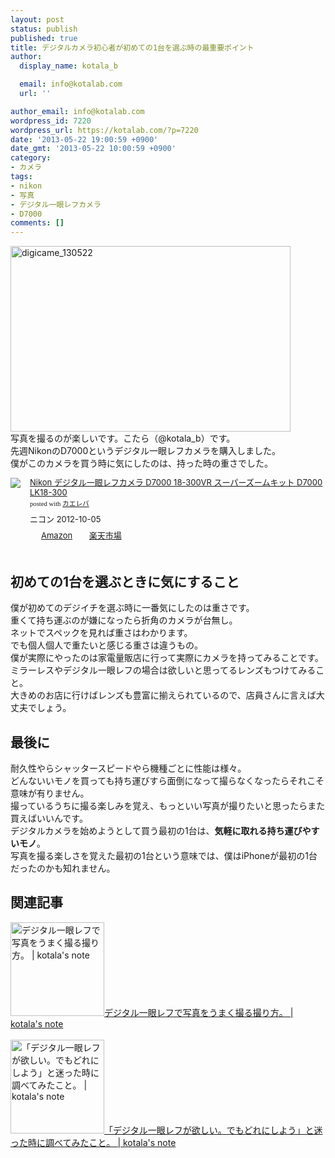 ```yaml
---
layout: post
status: publish
published: true
title: デジタルカメラ初心者が初めての1台を選ぶ時の最重要ポイント
author:
  display_name: kotala_b

  email: info@kotalab.com
  url: ''

author_email: info@kotalab.com
wordpress_id: 7220
wordpress_url: https://kotalab.com/?p=7220
date: '2013-05-22 19:00:59 +0900'
date_gmt: '2013-05-22 10:00:59 +0900'
category:
- カメラ
tags:
- nikon
- 写真
- デジタル一眼レフカメラ
- D7000
comments: []
---
```

<p><img src="https://kotalab.com/wp-content/uploads/digicame_130522-448x297.jpg" alt="digicame_130522" width="448" height="297" class="alignnone size-large wp-image-7221" /><br />
写真を撮るのが楽しいです。こたら（@kotala_b）です。<br />
先週NikonのD7000というデジタル一眼レフカメラを購入しました。<br />
僕がこのカメラを買う時に気にしたのは、持った時の重さでした。</p>
<div class="kaerebalink-box" style="text-align:left;padding-bottom:20px;font-size:small;/zoom: 1;overflow: hidden;">
<div class="kaerebalink-image" style="float:left;margin:0 15px 10px 0;"><a href="http://www.amazon.co.jp/exec/obidos/ASIN/B009A77NFE/same-22/ref=nosim/" rel="nofollow" target="_blank"><img src="http://ecx.images-amazon.com/images/I/51xGcB90a5L._SL160_.jpg" style="border: none;" /></a></div>
<div class="kaerebalink-info" style="line-height:120%;/zoom: 1;overflow: hidden;">
<div class="kaerebalink-name" style="margin-bottom:10px;line-height:120%"><a href="http://www.amazon.co.jp/exec/obidos/ASIN/B009A77NFE/same-22/ref=nosim/" rel="nofollow" target="_blank">Nikon デジタル一眼レフカメラ D7000 18-300VR スーパーズームキット D7000 LK18-300</a>
<div class="kaerebalink-powered-date" style="font-size:8pt;margin-top:5px;font-family:verdana;line-height:120%">posted with <a href="http://kaereba.com" target="_blank">カエレバ</a></div>
</div>
<div class="kaerebalink-detail" style="margin-bottom:5px;"> ニコン 2012-10-05    </div>
<div class="kaerebalink-link1" style="margin-top:10px;">
<div class="shoplinkamazon" style="display:inline;margin-right:5px;background: url('http://img.yomereba.com/tam_k_01.gif') 0 0 no-repeat;padding: 2px 0 2px 18px;white-space: nowrap;"><a href="http://www.amazon.co.jp/gp/search?keywords=D7000%20D7000%20LK18-300&__mk_ja_JP=%83J%83%5E%83J%83i&tag=same-22" rel="nofollow" target="_blank" title="アマゾン" >Amazon</a></div>
<div class="shoplinkrakuten" style="display:inline;margin-right:5px;background: url('http://img.yomereba.com/tam_k_01.gif') 0 -50px no-repeat;padding: 2px 0 2px 18px;white-space: nowrap;"><a href="http://hb.afl.rakuten.co.jp/hgc/0fa7afc8.bbfc196a.0fa7afc9.d56c38f1/?pc=http%3A%2F%2Fsearch.rakuten.co.jp%2Fsearch%2Fmall%2FD7000%2520D7000%2520LK18-300%2F-%2Ff.1-p.1-s.1-sf.0-st.A-v.2%3Fx%3D0%26scid%3Daf_ich_link_urltxt%26m%3Dhttp%3A%2F%2Fm.rakuten.co.jp%2F" rel="nofollow" target="_blank" title="楽天市場" >楽天市場</a></div>
</div>
</div>
<div class="booklink-footer" style="clear: left"></div>
</div>
<p><!--more--></p>
<h2>初めての1台を選ぶときに気にすること</h2>
<p>僕が初めてのデジイチを選ぶ時に一番気にしたのは重さです。<br />
重くて持ち運ぶのが嫌になったら折角のカメラが台無し。<br />
ネットでスペックを見れば重さはわかります。<br />
でも個人個人で重たいと感じる重さは違うもの。<br />
僕が実際にやったのは家電量販店に行って実際にカメラを持ってみることです。<br />
ミラーレスやデジタル一眼レフの場合は欲しいと思ってるレンズもつけてみること。<br />
大きめのお店に行けばレンズも豊富に揃えられているので、店員さんに言えば大丈夫でしょう。</p>
<h2>最後に</h2>
<p>耐久性やらシャッタースピードやら機種ごとに性能は様々。<br />
どんないいモノを買っても持ち運びすら面倒になって撮らなくなったらそれこそ意味が有りません。<br />
撮っているうちに撮る楽しみを覚え、もっといい写真が撮りたいと思ったらまた買えばいいんです。<br />
デジタルカメラを始めようとして買う最初の1台は、<strong>気軽に取れる持ち運びやすいモノ</strong>。<br />
写真を撮る楽しさを覚えた最初の1台という意味では、僕はiPhoneが最初の1台だったのかも知れません。</p>
<h2 class="rele">関連記事</h2>
<p><a href="https://kotalab.com/take-a-picture" target="_blank"><img  class="alignleft" src="https://kotalab.com/wp-content/uploads/nextyear_121231-448x448.jpg" alt="デジタル一眼レフで写真をうまく撮る撮り方。 | kotala's note" width="150" /></a><a href="https://kotalab.com/take-a-picture" target="_blank">デジタル一眼レフで写真をうまく撮る撮り方。 | kotala's note</a><br style="clear:both;" /><br />
<a href="https://kotalab.com/want-digicame" target="_blank"><img  class="alignleft" src="https://kotalab.com/wp-content/uploads/nextyear_121231-448x448.jpg" alt="「デジタル一眼レフが欲しい。でもどれにしよう」と迷った時に調べてみたこと。 | kotala's note" width="150" /></a><a href="https://kotalab.com/want-digicame" target="_blank">「デジタル一眼レフが欲しい。でもどれにしよう」と迷った時に調べてみたこと。 | kotala's note</a><br style="clear:both;" /></p>
